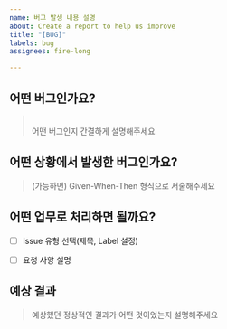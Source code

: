 ```yaml
---
name: 버그 발생 내용 설명
about: Create a report to help us improve
title: "[BUG]"
labels: bug
assignees: fire-long

---
```


## 어떤 버그인가요?
> <br>어떤 버그인지 간결하게 설명해주세요

## 어떤 상황에서 발생한 버그인가요?
> (가능하면) Given-When-Then 형식으로 서술해주세요

## 어떤 업무로 처리하면 될까요?
- [ ] Issue 유형 선택(제목, Label 설정)
- [ ] 요청 사항 설명


## 예상 결과
> 예상했던 정상적인 결과가 어떤 것이었는지 설명해주세요

